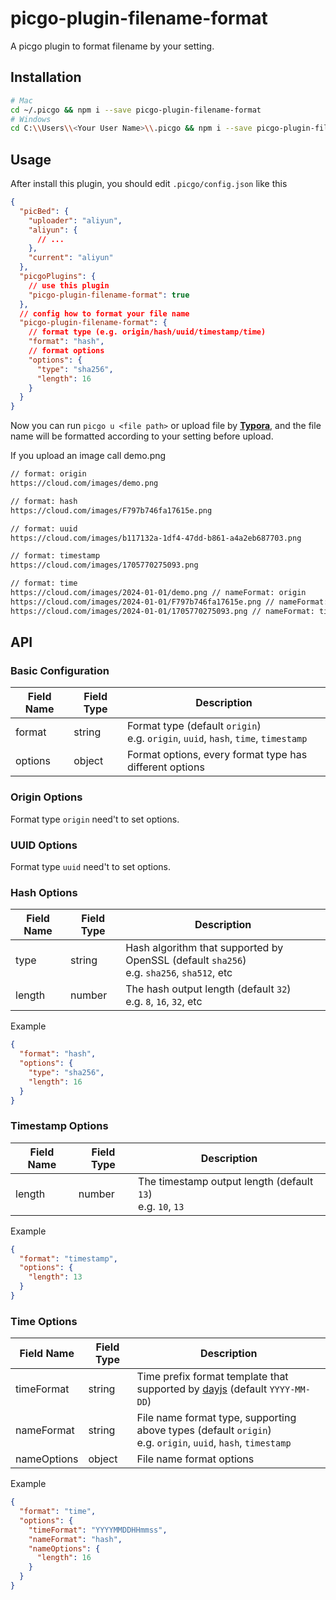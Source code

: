 # picgo-plugin-filename-format

A picgo plugin to format filename by your setting.

## Installation

```sh
# Mac
cd ~/.picgo && npm i --save picgo-plugin-filename-format
# Windows
cd C:\\Users\\<Your User Name>\\.picgo && npm i --save picgo-plugin-filename-format
```

## Usage

After install this plugin, you should edit `.picgo/config.json` like this

```json
{
  "picBed": {
    "uploader": "aliyun",
    "aliyun": {
      // ...
    },
    "current": "aliyun"
  },
  "picgoPlugins": {
    // use this plugin
    "picgo-plugin-filename-format": true
  },
  // config how to format your file name
  "picgo-plugin-filename-format": {
    // format type (e.g. origin/hash/uuid/timestamp/time)
    "format": "hash",
    // format options
    "options": {
      "type": "sha256",
      "length": 16
    }
  }
}
```

Now you can run `picgo u <file path>` or upload file by **[Typora](https://typora.io)**, and the file name will be formatted according to your setting before upload.

If you upload an image call demo.png

```txt
// format: origin 
https://cloud.com/images/demo.png

// format: hash 
https://cloud.com/images/F797b746fa17615e.png

// format: uuid 
https://cloud.com/images/b117132a-1df4-47dd-b861-a4a2eb687703.png

// format: timestamp 
https://cloud.com/images/1705770275093.png

// format: time 
https://cloud.com/images/2024-01-01/demo.png // nameFormat: origin
https://cloud.com/images/2024-01-01/F797b746fa17615e.png // nameFormat: hash
https://cloud.com/images/2024-01-01/1705770275093.png // nameFormat: timestamp
```

## API

### Basic Configuration

| Field Name | Field Type | Description |
| -- | -- | -- |
| format | string | Format type (default `origin`) <br> e.g. `origin`, `uuid`, `hash`, `time`, `timestamp` |
| options | object | Format options, every format type has different options |

### Origin Options

Format type `origin` need't to set options.

### UUID Options

Format type `uuid` need't to set options.

### Hash Options

| Field Name | Field Type | Description |
| -- | -- | -- |
| type | string | Hash algorithm that supported by OpenSSL (default `sha256`) <br> e.g. `sha256`, `sha512`, etc |
| length | number | The hash output length (default `32`) <br> e.g. `8`, `16`, `32`, etc |

Example

```json
{
  "format": "hash",
  "options": {
    "type": "sha256",
    "length": 16
  }
}
```

### Timestamp Options

| Field Name | Field Type | Description |
| -- | -- | -- |
| length | number | The timestamp output length (default `13`) <br> e.g. `10`, `13` |

Example

```json
{
  "format": "timestamp",
  "options": {
    "length": 13
  }
}
```

### Time Options

| Field Name | Field Type | Description |
| -- | -- | -- |
| timeFormat | string | Time prefix format template that supported by [dayjs](https://github.com/iamkun/dayjs) (default `YYYY-MM-DD`) |
| nameFormat | string | File name format type, supporting above types (default `origin`) <br> e.g. `origin`, `uuid`, `hash`, `timestamp` |
| nameOptions | object | File name format options |

Example

```json
{
  "format": "time",
  "options": {
    "timeFormat": "YYYYMMDDHHmmss",
    "nameFormat": "hash",
    "nameOptions": {
      "length": 16
    }
  }
}
```
